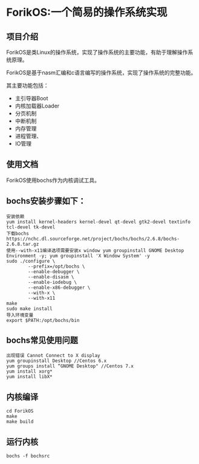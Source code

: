 # ForikOS:一个简易的操作系统实现

## 项目介绍
ForikOS是类Linux的操作系统，实现了操作系统的主要功能，有助于理解操作系统原理。

ForikOS是基于nasm汇编和c语言编写的操作系统，实现了操作系统的完整功能。

其主要功能包括：
* 主引导器Boot
* 内核加载器Loader
* 分页机制
* 中断机制
* 内存管理
* 进程管理、
* IO管理

## 使用文档
ForikOS使用bochs作为内核调试工具。
## bochs安装步骤如下：
```
安装依赖
yum install kernel-headers kernel-devel qt-devel gtk2-devel textinfo tcl-devel tk-devel
下载bochs
https://nchc.dl.sourceforge.net/project/bochs/bochs/2.6.8/bochs-2.6.8.tar.gz
使用--with-x11编译选项需要安装x window yum groupinstall GNOME Desktop Environment -y; yum groupinstall 'X Window System' -y
sudo ./configure \
        --prefix=/opt/bochs \
        --enable-debugger \
        --enable-disasm \
        --enable-iodebug \
        --enable-x86-debugger \
        --with-x \
        --with-x11
make
sudo make install
导入环境变量
export $PATH:/opt/bochs/bin
```
## bochs常见使用问题
```
出现错误 Cannot Connect to X display
yum groupinstall Desktop //Centos 6.x
yum groups install “GNOME Desktop" //Centos 7.x
yum install xorg*
yum install libX*
```

## 内核编译
```
cd ForikOS
make
make build
```

## 运行内核
```
bochs -f bochsrc
```